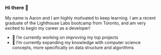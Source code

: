 ### Hi there 👋

My name is Aaron and I am highly motivated to keep learning. I am a recent graduate of the Lighthouse Labs bootcamp from Toronto, and am very excited to begin my career as a developer!

- 🔭 I’m currently working on improving my top projects
- 🌱 I’m currently expanding my knowledge with computer science concepts, more specifically on data structure and algorithms

<!--
**aaron3993/aaron3993** is a ✨ _special_ ✨ repository because its `README.md` (this file) appears on your GitHub profile.

Here are some ideas to get you started:

- 🔭 I’m currently working on ...
- 🌱 I’m currently learning ...
- 👯 I’m looking to collaborate on ...
- 🤔 I’m looking for help with ...
- 💬 Ask me about ...
- 📫 How to reach me: ...
- 😄 Pronouns: ...
- ⚡ Fun fact: ...
-->
